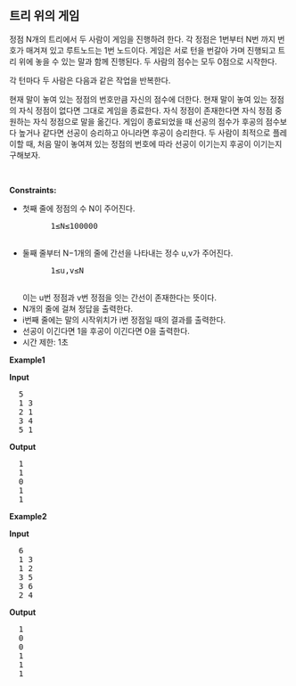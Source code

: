 트리 위의 게임
---
정점 N개의 트리에서 두 사람이 게임을 진행하려 한다.
각 정점은 1번부터 N번 까지 번호가 매겨져 있고 루트노드는 1번 노드이다.
게임은 서로 턴을 번갈아 가며 진행되고 트리 위에 놓을 수 있는 말과 함께 진행된다.
두 사람의 점수는 모두 0점으로 시작한다.

각 턴마다 두 사람은 다음과 같은 작업을 반복한다.

현재 말이 놓여 있는 정점의 번호만큼 자신의 점수에 더한다.
현재 말이 놓여 있는 정점의 자식 정점이 없다면 그대로 게임을 종료한다.
자식 정점이 존재한다면 자식 정점 중 원하는 자식 정점으로 말을 옮긴다.
게임이 종료되었을 때 선공의 점수가 후공의 점수보다 높거나 같다면 선공이 승리하고 아니라면 후공이 승리한다.
두 사람이 최적으로 플레이할 때, 처음 말이 놓여져 있는 정점의 번호에 따라 선공이 이기는지 후공이 이기는지 구해보자.

<p>&nbsp;</p>
<p><strong>Constraints:</strong></p>
<ul>
  <li>
    첫째 줄에 정점의 수 N이 주어진다.
    <pre>
      1≤N≤100000
    </pre>
  </li>
	<li>
    둘째 줄부터 N−1개의 줄에 간선을 나타내는 정수 u,v가 주어진다.
    <pre>
      1≤u,v≤N
    </pre>
    이는 u번 정점과 v번 정점을 잇는 간선이 존재한다는 뜻이다.
  </li>
	<li>N개의 줄에 걸쳐 정답을 출력한다.</li>
  <li>i번째 줄에는 말의 시작위치가 i번 정점일 때의 결과를 출력한다.</li> 
	<li>선공이 이긴다면 1을 후공이 이긴다면 0을 출력한다.</li>
  <li>시간 제한: 1초 </li>
</ul>

<p><strong class="example">Example1</strong></p>
  
<p><strong>Input</strong></p>
<pre>
  5
  1 3
  2 1
  3 4
  5 1
</pre>
  
<p><strong>Output</strong></p>
<pre>
  1
  1
  0
  1
  1
</pre>

<p><strong class="example">Example2</strong></p>
  
<p><strong>Input</strong></p>
<pre>
  6
  1 3
  1 2
  3 5
  3 6
  2 4
</pre>
  
<p><strong>Output</strong></p>
<pre>
  1
  0
  0
  1
  1
  1
</pre>
